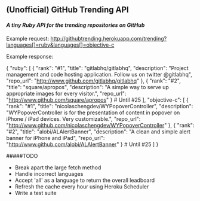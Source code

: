 ## (Unofficial) GitHub Trending API
#### _A tiny Ruby API for the trending repositories on GitHub_

Example request: http://githubtrending.herokuapp.com/trending?languages[]=ruby&languages[]=objective-c

Example response:

{
  "ruby": [
    {
      "rank": "#1",
      "title": "gitlabhq/gitlabhq",
      "description": "Project management and code hosting  application. Follow us on twitter @gitlabhq",
      "repo_url": "http://www.github.com/gitlabhq/gitlabhq"
    },
    {
      "rank": "#2",
      "title": "square/apropos",
      "description": "A simple way to serve up appropriate images for every visitor.",
      "repo_url": "http://www.github.com/square/apropos"
    } # Until #25
  ],
  "objective-c": [
    {
      "rank": "#1",
      "title": "nicolaschengdev/WYPopoverController",
      "description": "WYPopoverController is for the presentation of content in popover on iPhone / iPad devices. Very customizable.",
      "repo_url": "http://www.github.com/nicolaschengdev/WYPopoverController"
    },
    {
      "rank": "#2",
      "title": "alobi/ALAlertBanner",
      "description": "A clean and simple alert banner for iPhone and iPad",
      "repo_url": "http://www.github.com/alobi/ALAlertBanner"
    } # Until #25
  ]
}

#####TODO
* Break apart the large fetch method
* Handle incorrect languages
* Accept 'all' as a language to return the overall leadboard
* Refresh the cache every hour using Heroku Scheduler
* Write a test suite